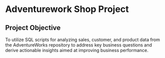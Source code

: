 # Adventurework Shop Project

## Project Objective
To utilize SQL scripts for analyzing sales, customer, and product data from the AdventureWorks repository to address key business questions and derive actionable insights aimed at improving business performance.
